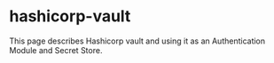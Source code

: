 # hashicorp-vault
This page describes Hashicorp vault and using it as an Authentication Module and Secret Store.
